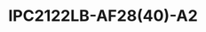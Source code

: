 ---
title: "IPC2122LB-AF28(40)-A2"
description: "Professional 2MP network camera featuring Human Body Detection 2.0, Ultra H.265 compression, and reliable day/night surveillance with 30m IR range."
images:
  - url: "/images/categories/products/ip-cameras/IPC2122LB-AF28(40)-A2/Network4 (1).png"
    caption: "Front view"
  - url: "/images/categories/products/ip-cameras/IPC2122LB-AF28(40)-A2/Network4 (2).png"
    caption: "Side view"
  - url: "/images/categories/products/ip-cameras/IPC2122LB-AF28(40)-A2/Network4 (3).png"
    caption: "Back view"
    
image: "/images/categories/products/ip-cameras/IPC2122LB-AF28(40)-A2/Network4 (1).png"
features: [
  "2MP 1/3.0\" CMOS sensor",
  "1920 x 1080@30fps resolution",
  "Human Body Detection 2.0",
  "Ultra H.265 compression",
  "Built-in Mic",
  "30m IR distance",
  "Day/night functionality",
  "2D/3D DNR",
  "DC12V/PoE power",
  "IP67 protection",
  "3-Axis adjustment"
]
price: "Contact for Price"
specifications:
  sensor: "1/3.0\" CMOS"
  resolution: "2MP (1920 x 1080)@30fps"
  focalLength: "2.8mm/4.0mm fixed lens"
  irRange: "Up to 30m (98ft)"
  powerSupply: "DC12V±25%, PoE (IEEE 802.3af)"
  protection: "IP67"
  storage: "N/A"
  dimensions: "161 x 62 x 63mm"
  videoCompression: "Ultra 265, H.265, H.264"
  operatingTemp: "-30°C to 60°C"
--- 